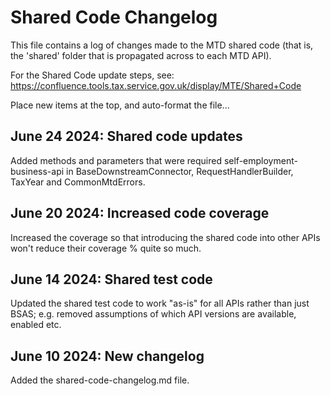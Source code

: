 # Shared Code Changelog

This file contains a log of changes made to the MTD shared code
(that is, the 'shared' folder that is propagated across to each MTD API).

For the Shared Code update steps, see: https://confluence.tools.tax.service.gov.uk/display/MTE/Shared+Code

Place new items at the top, and auto-format the file...

## June 24 2024:  Shared code updates

Added methods and parameters that were required self-employment-business-api in 
BaseDownstreamConnector, RequestHandlerBuilder, TaxYear and CommonMtdErrors.

## June 20 2024:  Increased code coverage

Increased the coverage so that introducing the shared code into other APIs won't reduce their
coverage % quite so much.

## June 14 2024:  Shared test code


Updated the shared test code to work "as-is" for all APIs rather than just BSAS;
e.g. removed assumptions of which API versions are available, enabled etc.

## June 10 2024:  New changelog

Added the shared-code-changelog.md file.
